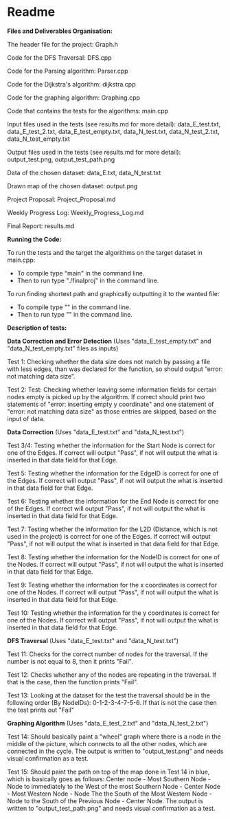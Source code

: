 # Readme

**Files and Deliverables Organisation:**

The header file for the project: Graph.h

Code for the DFS Traversal: DFS.cpp

Code for the Parsing algorithm: Parser.cpp

Code for the Dijkstra's algorithm: dijkstra.cpp

Code for the graphing algorithm: Graphing.cpp

Code that contains the tests for the algorithms: main.cpp

Input files used in the tests (see results.md for more detail): data_E_test.txt, data_E_test_2.txt, data_E_test_empty.txt, data_N_test.txt, data_N_test_2.txt, data_N_test_empty.txt  

Output files used in the tests (see results.md for more detail): output_test.png, output_test_path.png

Data of the chosen dataset: data_E.txt, data_N_test.txt

Drawn map of the chosen dataset: output.png

Project Proposal: Project_Proposal.md

Weekly Progress Log: Weekly_Progress_Log.md

Final Report: results.md

**Running the Code:**

To run the tests and the target the algorithms on the target dataset in main.cpp:
  - To compile type "main" in the command line.
  - Then to run type "./finalproj" in the command line.

To run finding shortest path and graphically outputting it to the wanted file:
  - To compile type "" in the command line.
  - Then to run type "" in the command line.

**Description of tests:**

**Data Correction and Error Detection** (Uses "data_E_test_empty.txt" and "data_N_test_empty.txt" files as inputs)

Test 1: Checking whether the data size does not match by passing a file with less edges, than was declared for the function, so should output “error: not matching data size”.

Test 2: Test: Checking whether leaving some information fields for certain nodes empty is picked up by the algorithm. If correct should print two statements of "error: inserting empty y coordinate" and one statement of "error: not matching data size" as those entries are skipped, based on the input of data.

**Data Correction** (Uses "data_E_test.txt" and "data_N_test.txt")

Test 3/4: Testing whether the information for the Start Node is correct for one of the Edges. If correct will output "Pass", if not will output the what is inserted in that data field for that Edge.

Test 5: Testing whether the information for the EdgeID is correct for one of the Edges. If correct will output "Pass", if not will output the what is inserted in that data field for that Edge.

Test 6: Testing whether the information for the End Node is correct for one of the Edges. If correct will output "Pass", if not will output the what is inserted in that data field for that Edge.

Test 7: Testing whether the information for the L2D (Distance, which is not used in the project) is correct for one of the Edges. If correct will output "Pass", if not will output the what is inserted in that data field for that Edge.

Test 8: Testing whether the information for the NodeID is correct for one of the Nodes. If correct will output "Pass", if not will output the what is inserted in that data field for that Edge.

Test 9: Testing whether the information for the x coordinates is correct for one of the Nodes. If correct will output "Pass", if not will output the what is inserted in that data field for that Edge.

Test 10: Testing whether the information for the y coordinates is correct for one of the Nodes. If correct will output "Pass", if not will output the what is inserted in that data field for that Edge.

**DFS Traversal** (Uses "data_E_test.txt" and "data_N_test.txt")

Test 11: Checks for the correct number of nodes for the traversal. If the number is not equal to 8, then it prints "Fail".

Test 12: Checks whether any of the nodes are repeating in the traversal. If that is the case, then the function prints "Fail".

Test 13: Looking at the dataset for the test the traversal should be in the following order (By NodeIDs): 0-1-2-3-4-7-5-6. If that is not the case then the test prints out "Fail"

**Graphing Algorithm** (Uses "data_E_test_2.txt" and "data_N_test_2.txt")

Test 14: Should basically paint a "wheel" graph where there is a node in the middle of the picture, which connects to all the other nodes, which are connected in the cycle. The output is written to "output_test.png" and needs visual confirmation as a test.

Test 15: Should paint the path on top of the map done in Test 14 in blue, which is basically goes as follows: Center node - Most Southern Node - Node to immediately to the West of the most Southern Node - Center Node - Most Western Node - Node The the South of the Most Western Node - Node to the South of the Previous Node - Center Node. The output is written to "output_test_path.png" and needs visual confirmation as a test.
